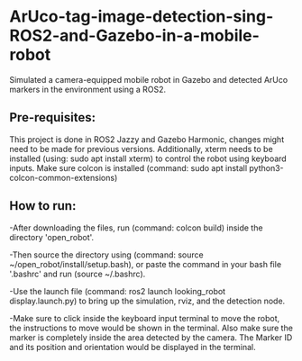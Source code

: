 # ArUco-tag-image-detection-sing-ROS2-and-Gazebo-in-a-mobile-robot
Simulated a camera-equipped mobile robot in Gazebo and detected ArUco markers in the environment using a ROS2.

## Pre-requisites:
This project is done in ROS2 Jazzy and Gazebo Harmonic, changes might need to be made for previous versions. Additionally, xterm needs to be installed (using: sudo apt install xterm) to control the robot using keyboard inputs. Make sure colcon is installed (command: sudo apt install python3-colcon-common-extensions)

## How to run:
-After downloading the files, run (command: colcon build) inside the directory 'open_robot'. 

-Then source the directory using (command: source ~/open_robot/install/setup.bash), or paste the command in your bash file '.bashrc' and run (source ~/.bashrc). 

-Use the launch file (command: ros2 launch looking_robot display.launch.py) to bring up the simulation, rviz, and the detection node. 

-Make sure to click inside the keyboard input terminal to move the robot, the instructions to move would be shown in the terminal. Also make sure the marker is completely inside the area detected by the camera. The Marker ID and its position and orientation would be displayed in the terminal.
